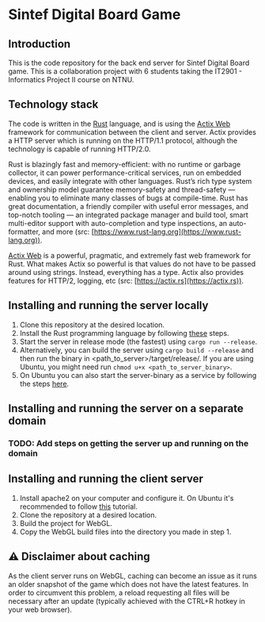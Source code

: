# Sintef Digital Board Game

## Introduction
This is the code repository for the back end server for Sintef Digital Board game. This is a collaboration project with 6 students taking the IT2901 - Informatics Project II course on NTNU.

## Technology stack
The code is written in the [Rust](https://www.rust-lang.org) language, and is using the [Actix Web](https://actix.rs) framework for communication between the client and server. Actix provides a HTTP server which is running on the HTTP/1.1 protocol, although the technology is capable of running HTTP/2.0.

Rust is blazingly fast and memory-efficient: with no runtime or garbage collector, it can power performance-critical services, run on embedded devices, and easily integrate with other languages. 
Rust’s rich type system and ownership model guarantee memory-safety and thread-safety — enabling you to eliminate many classes of bugs at compile-time.
Rust has great documentation, a friendly compiler with useful error messages, and top-notch tooling — an integrated package manager and build tool, smart multi-editor support with auto-completion and type inspections, an auto-formatter, and more (src: [https://www.rust-lang.org](https://www.rust-lang.org)).

[Actix Web](https://actix.rs) is a powerful, pragmatic, and extremely fast web framework for Rust. What makes Actix so powerful is that values do not have to be passed around using strings. Instead, everything has a type. Actix also provides features for HTTP/2, logging, etc (src: [https://actix.rs](https://actix.rs)).

## Installing and running the server locally
1. Clone this repository at the desired location.
2. Install the Rust programming language by following [these](https://www.rust-lang.org/learn/get-started) steps.
3. Start the server in release mode (the fastest) using `cargo run --release`.
4. Alternatively, you can build the server using `cargo build --release` and then run the binary in <path_to_server>/target/release/. If you are using Ubuntu, you might need run `chmod u+x <path_to_server_binary>`.
5. On Ubuntu you can also start the server-binary as a service by following the steps [here](https://askubuntu.com/a/1314957).

## Installing and running the server on a separate domain
### TODO: Add steps on getting the server up and running on the domain

## Installing and running the client server
1. Install apache2 on your computer and configure it. On Ubuntu it's recommended to follow [this](https://ubuntu.com/tutorials/install-and-configure-apache#1-overview) tutorial.
2. Clone the repository at a desired location.
4. Build the project for WebGL.
5. Copy the WebGL build files into the directory you made in step 1.

## ⚠ Disclaimer about caching
As the client server runs on WebGL, caching can become an issue as it runs an older snapshot of the game which does not have the latest features. In order to circumvent this problem, a reload requesting all files will be necessary after an update (typically achieved with the CTRL+R hotkey in your web browser).